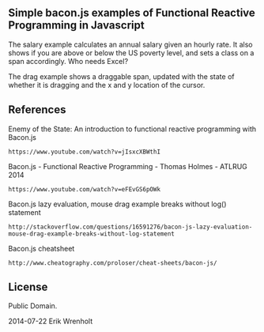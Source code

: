 Simple bacon.js examples of Functional Reactive Programming in Javascript
------------------------------------------------------------------------

The salary example calculates an annual salary given an hourly rate. It also shows if you are above or below the US poverty level, and sets a class on a span accordingly. Who needs Excel?

The drag example shows a draggable span, updated with the state of whether it is dragging and the x and y location of the cursor.

References
----------

Enemy of the State: An introduction to functional reactive programming with Bacon.js

	https://www.youtube.com/watch?v=jIsxcXBWthI

Bacon.js - Functional Reactive Programming - Thomas Holmes - ATLRUG 2014

	https://www.youtube.com/watch?v=eFEvGS6pOWk

Bacon.js lazy evaluation, mouse drag example breaks without log() statement

	http://stackoverflow.com/questions/16591276/bacon-js-lazy-evaluation-mouse-drag-example-breaks-without-log-statement

Bacon.js cheatsheet

	http://www.cheatography.com/proloser/cheat-sheets/bacon-js/

License
-------

Public Domain.

2014-07-22 Erik Wrenholt